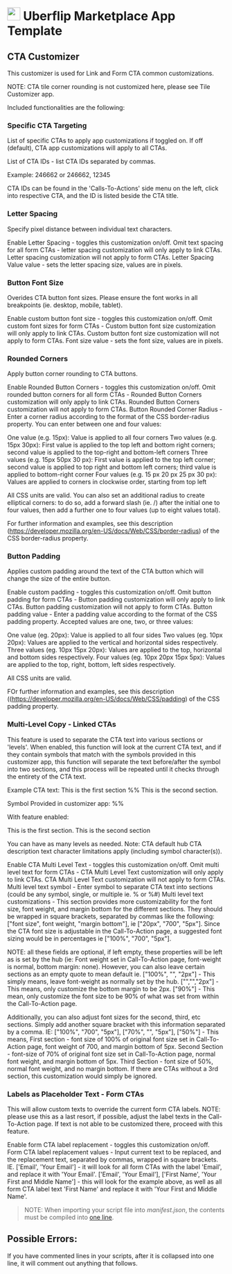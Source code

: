 # <img src="https://flipbot.uberflip.com/flipbot-app-logo.png" height="30"> Uberflip Marketplace App Template

## CTA Customizer

This customizer is used for Link and Form CTA common customizations.

NOTE: CTA tile corner rounding is not customized here, please see Tile Customizer app.

Included functionalities are the following:

### Specific CTA Targeting

List of specific CTAs to apply app customizations if toggled on. If off (default), CTA app customizations will apply to all CTAs.

List of CTA IDs - list CTA IDs separated by commas.

Example: 246662 or 246662, 12345

CTA IDs can be found in the 'Calls-To-Actions' side menu on the left, click into respective CTA, and the ID is listed beside the CTA title.

### Letter Spacing

Specify pixel distance between individual text characters.

Enable Letter Spacing - toggles this customization on/off.
Omit text spacing for all form CTAs - letter spacing customization will only apply to link CTAs. Letter spacing customization will not apply to form CTAs.
Letter Spacing Value value - sets the letter spacing size, values are in pixels.

### Button Font Size

Overides CTA button font sizes. Please ensure the font works in all breakpoints (ie. desktop, mobile, tablet).

Enable custom button font size - toggles this customization on/off.
Omit custom font sizes for form CTAs - Custom button font size customization will only apply to link CTAs. Custom button font size customization will not apply to form CTAs.
Font size value - sets the font size, values are in pixels.

### Rounded Corners

Apply button corner rounding to CTA buttons.

Enable Rounded Button Corners - toggles this customization on/off.
Omit rounded button corners for all form CTAs - Rounded Button Corners customization will only apply to link CTAs. Rounded Button Corners customization will not apply to form CTAs.
Button Rounded Corner Radius - Enter a corner radius according to the format of the CSS border-radius property. You can enter between one and four values:

One value (e.g. 15px): Value is applied to all four corners
Two values (e.g. 15px 30px): First value is applied to the top left and bottom right corners; second value is applied to the top-right and bottom-left corners
Three values (e.g. 15px 50px 30 px): First value is applied to the top left corner; second value is applied to top right and bottom left corners; third value is applied to bottom-right corner
Four values (e.g. 15 px 20 px 25 px 30 px): Values are applied to corners in clockwise order, starting from top left

All CSS units are valid. You can also set an additional radius to create elliptical corners: to do so, add a forward slash (ie. /) after the initial one to four values, then add a further one to four values (up to eight values total).

For further information and examples, see this description (https://developer.mozilla.org/en-US/docs/Web/CSS/border-radius) of the CSS border-radius property.

### Button Padding

Applies custom padding around the text of the CTA button which will change the size of the entire button.

Enable custom padding - toggles this customization on/off.
Omit button padding for form CTAs - Button padding customization will only apply to link CTAs. Button padding customization will not apply to form CTAs.
Button padding value - Enter a padding value according to the format of the CSS padding property. Accepted values are one, two, or three values:

One value (eg. 20px): Value is applied to all four sides
Two values (eg. 10px 20px): Values are applied to the vertical and horizontal sides respectively.
Three values (eg. 10px 15px 20px): Values are applied to the top, horizontal and bottom sides respectively.
Four values (eg. 10px 20px 15px 5px): Values are applied to the top, right, bottom, left sides respectively.

All CSS units are valid.

FOr further information and examples, see this description ((https://developer.mozilla.org/en-US/docs/Web/CSS/padding) of the CSS padding property.

### Multi-Level Copy - Linked CTAs

This feature is used to separate the CTA text into various sections or 'levels'. When enabled, this function will look at the current CTA text, and if they contain symbols that match with the symbols provided in this customizer app, this function will separate the text before/after the symbol into two sections, and this process will be repeated until it checks through the entirety of the CTA text.

Example CTA text: This is the first section %% This is the second section.

Symbol Provided in customizer app: %%

With feature enabled:

This is the first section.
This is the second section

You can have as many levels as needed. Note: CTA default hub CTA description text character limitations apply (including symbol character(s)).

Enable CTA Multi Level Text - toggles this customization on/off.
Omit multi level text for form CTAs - CTA Multi Level Text customization will only apply to link CTAs. CTA Multi Level Text customization will not apply to form CTAs.
Multi level text symbol - Enter symbol to separate CTA text into sections (could be any symbol, single, or multiple ie. % or %#)
Multi level text customizations - This section provides more customizability for the font size, font weight, and margin bottom for the different sections. They should be wrapped in square brackets, separated by commas like the following: ["font size", font weight, "margin bottom"], ie ["20px", "700", "5px"]. Since the CTA font size is adjustable in the Call-To-Action page, a suggested font sizing would be in percentages ie ["100%", "700", "5px"].

NOTE: all these fields are optional, if left empty, these properties will be left as is set by the hub (ie: Font weight set in Call-To-Action page, font-weight is normal, bottom margin: none). However, you can also leave certain sections as an empty quote to mean default ie.
["100%", "", "2px"] - This simply means, leave font-weight as normally set by the hub.
["","","2px"] - This means, only customize the bottom margin to be 2px.
["90%"] - This mean, only customize the font size to be 90% of what was set from within the Call-To-Action page.

Additionally, you can also adjust font sizes for the second, third, etc sections. Simply add another square bracket with this information separated by a comma. IE: ["100%", "700", "5px"], ["70%", "", "5px"], ["50%"] - This means, First section - font size of 100% of original font size set in Call-To-Action page, font weight of 700, and margin bottom of 5px. Second Section - font-size of 70% of original font size set in Call-To-Action page, normal font weight, and margin bottom of 5px. Third Section - font size of 50%, normal font weight, and no margin bottom. If there are CTAs without a 3rd section, this customization would simply be ignored.

### Labels as Placeholder Text - Form CTAs

This will allow custom texts to override the current form CTA labels. NOTE: please use this as a last resort, if possible, adjust the label texts in the Call-To-Action page. If text is not able to be customized there, proceed with this feature.

Enable form CTA label replacement - toggles this customization on/off.
Form CTA label replacement values - Input current text to be replaced, and the replacement text, separated by commas, wrapped in square brackets.
IE. ['Email', 'Your Email'] - it will look for all form CTAs with the label 'Email', and replace it with 'Your Email'.
['Email', 'Your Email'], ['First Name', 'Your First and Middle Name'] - this will look for the example above, as well as all form CTA label text 'First Name' and replace it with 'Your First and Middle Name'.

> NOTE: When importing your script file into _manifest.json_, the contents must be compiled into <a href="https://lingojam.com/TexttoOneLine" target="_blank">one line</a>.

## Possible Errors:

If you have commented lines in your scripts, after it is collapsed into one line, it will comment out anything that follows.
